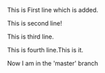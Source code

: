 This is First line which is added.

This is second line!

This is third line.



This is fourth line.This is it.


Now I am in the 'master' branch